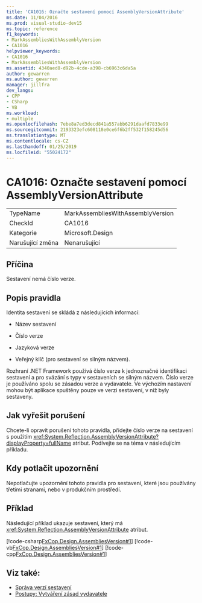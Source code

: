 ```yaml
---
title: 'CA1016: Označte sestavení pomocí AssemblyVersionAttribute'
ms.date: 11/04/2016
ms.prod: visual-studio-dev15
ms.topic: reference
f1_keywords:
- MarkAssembliesWithAssemblyVersion
- CA1016
helpviewer_keywords:
- CA1016
- MarkAssembliesWithAssemblyVersion
ms.assetid: 4340aed8-d92b-4cde-a398-cb6963c6da5a
author: gewarren
ms.author: gewarren
manager: jillfra
dev_langs:
- CPP
- CSharp
- VB
ms.workload:
- multiple
ms.openlocfilehash: 7ebe8a7ed3decd841a557abb6291daafd7833e99
ms.sourcegitcommit: 2193323efc608118e0ce6f6b2ff532f158245d56
ms.translationtype: MT
ms.contentlocale: cs-CZ
ms.lasthandoff: 01/25/2019
ms.locfileid: "55024172"
---
```

# <a name="ca1016-mark-assemblies-with-assemblyversionattribute"></a>CA1016: Označte sestavení pomocí AssemblyVersionAttribute

|||
|-|-|
|TypeName|MarkAssembliesWithAssemblyVersion|
|CheckId|CA1016|
|Kategorie|Microsoft.Design|
|Narušující změna|Nenarušující|

## <a name="cause"></a>Příčina

Sestavení nemá číslo verze.

## <a name="rule-description"></a>Popis pravidla

Identita sestavení se skládá z následujících informací:

- Název sestavení

- Číslo verze

- Jazyková verze

- Veřejný klíč (pro sestavení se silným názvem).

Rozhraní .NET Framework používá číslo verze k jednoznačné identifikaci sestavení a pro svázání s typy v sestaveních se silným názvem. Číslo verze je používáno spolu se zásadou verze a vydavatele. Ve výchozím nastavení mohou být aplikace spuštěny pouze ve verzi sestavení, v níž byly sestaveny.

## <a name="how-to-fix-violations"></a>Jak vyřešit porušení
 Chcete-li opravit porušení tohoto pravidla, přidejte číslo verze na sestavení s použitím <xref:System.Reflection.AssemblyVersionAttribute?displayProperty=fullName> atribut. Podívejte se na téma v následujícím příkladu.

## <a name="when-to-suppress-warnings"></a>Kdy potlačit upozornění
 Nepotlačujte upozornění tohoto pravidla pro sestavení, které jsou používány třetími stranami, nebo v produkčním prostředí.

## <a name="example"></a>Příklad
 Následující příklad ukazuje sestavení, který má <xref:System.Reflection.AssemblyVersionAttribute> atribut.

 [!code-csharp[FxCop.Design.AssembliesVersion#1](../code-quality/codesnippet/CSharp/ca1016-mark-assemblies-with-assemblyversionattribute_1.cs)]
 [!code-vb[FxCop.Design.AssembliesVersion#1](../code-quality/codesnippet/VisualBasic/ca1016-mark-assemblies-with-assemblyversionattribute_1.vb)]
 [!code-cpp[FxCop.Design.AssembliesVersion#1](../code-quality/codesnippet/CPP/ca1016-mark-assemblies-with-assemblyversionattribute_1.cpp)]

## <a name="see-also"></a>Viz také:

- [Správa verzí sestavení](/dotnet/framework/app-domains/assembly-versioning)
- [Postupy: Vytváření zásad vydavatele](/dotnet/framework/configure-apps/how-to-create-a-publisher-policy)